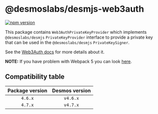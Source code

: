 # @desmoslabs/desmjs-web3auth

[![npm version](https://img.shields.io/npm/v/@desmoslabs/desmjs-web3auth-web.svg)](https://www.npmjs.com/package/@desmoslabs/desmjs-web3auth-web)

This package contains `Web3AuthPrivateKeyProvider` which implements `@desmoslabs/desmjs` `PrivateKeyProvider` interface
to provide a private key that can be used in the `@desmoslabs/desmjs` `PrivateKeySigner`.  

See the [Web3Auth docs](https://web3auth.io/docs/sdk/web/modal/) for more details about it.

**NOTE:** If you have problem with Webpack 5 you can look [here](https://web3auth.io/docs/troubleshooting/webpack-issues).

## Compatibility table

| Package version |        Desmos version         | 
|:---------------:|:-----------------------------:|
|     `4.6.x`     |           `v4.6.x`            |
|     `4.7.x`     |           `v4.7.x`            |
